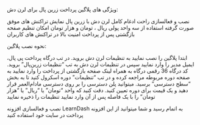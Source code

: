 ویژگی های پلاگین پرداخت زرین پال برای لرن دش:

نصب و فعالسازی راحت
ادغام کامل لرن دش با زرین پال
نمایش تراکنش های موفق صورت گرفته
استفاده از سه واحد پولی ریال ، تومان و هزار تومان
امکان تنظیم صفحه بازگشتی پس از پرداخت
امنیت بالا در تراکنش های کاربران


نحوه نصب پلاگین:

ابتدا پلاگین را نصب نمایید
به تنظیمات لرن دش بروید. در تب درگاه پرداخت پی پال، ایمیل مدیر را وارد نمایید
سپس در تنظیمات لرن دش به تب “تنظیمات زرین‌پال” بروید. کد درگاه 36 رقمی درگاه به همراه لینک صفحه بازگشتی از پرداخت را وارد نمایید
به صفحه دوره مربوطه مراجعه کرده و در تب “تنظیمات” دوره اسکرول کنید تا به بخش “سطح دسترسی” برسید. میتوانید پلن دسترسی را بر روی دسترسی مادام‌العمر قرار دهید و یک قیمت برای دوره تعیین کنید. دقت کنید که واحد “تومان” یا “ریال” یا “هزار تومان” را با یک فاصله پس از آن وارد نمایید
تنظیمات را ذخیره نمایید

نصب و فعالسازی افزونه LearnDash به اتمام رسید و شما میتوانید از این افزونه پرداخت در سایت خود استفاده کنید
